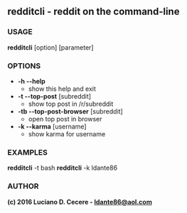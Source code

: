 ## redditcli - reddit on the command-line

### USAGE
**redditcli** [option] [parameter]

### OPTIONS
* **-h  --help**
	* show this help and exit
* **-t  --top-post** [subreddit]
	* show top post in /r/subreddit
* **-tb  --top-post-browser** [subreddit]
	* open top post in browser
* **-k  --karma** [username]
	* show karma for username

### EXAMPLES

**redditcli** -t bash
**redditcli** -k ldante86

### AUTHOR
**(c) 2016 Luciano D. Cecere - ldante86@aol.com**

